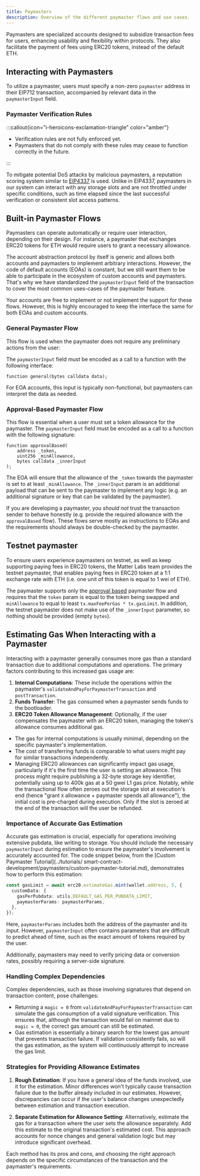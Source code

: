 ```yaml
---
title: Paymasters
description: Overview of the different paymaster flows and use cases.
---
```


Paymasters are specialized accounts designed to subsidize transaction fees for
users, enhancing usability and flexibility within protocols. They also facilitate
the payment of fees using ERC20 tokens, instead of the default ETH.

## Interacting with Paymasters

To utilize a paymaster, users must specify a non-zero `paymaster` address in their
EIP712 transaction, accompanied by relevant data in the `paymasterInput` field.

### Paymaster Verification Rules

:::callout{icon="i-heroicons-exclamation-triangle" color="amber"}

- Verification rules are not fully enforced yet.
- Paymasters that do not comply with these rules may cease to function correctly in the future.

:::

To mitigate potential DoS attacks by malicious paymasters, a reputation scoring system similar to
[EIP4337](https://eips.ethereum.org/EIPS/eip-4337#reputation-scoring-and-throttlingbanning-for-paymasters) is used. Unlike
in EIP4337, paymasters in our system can interact with any storage slots and are
not throttled under specific conditions, such as time elapsed since the last successful verification or consistent slot access patterns.

## Built-in Paymaster Flows

Paymasters can operate automatically or require user interaction, depending on
their design. For instance, a paymaster that exchanges ERC20 tokens for ETH would
require users to grant a necessary allowance.

The account abstraction protocol by itself is generic and allows both accounts and
paymasters to implement arbitrary interactions. However, the code of default
accounts (EOAs) is constant, but we still want them to be able to participate in
the ecosystem of custom accounts and paymasters. That's why we have standardized
the `paymasterInput` field of the transaction to cover the most common uses-cases of the paymaster feature.

Your accounts are free to implement or not implement the support for these flows.
However, this is highly encouraged to keep the interface the same for both EOAs and custom accounts.

### General Paymaster Flow

This flow is used when the paymaster does not require any preliminary actions from the user:

The `paymasterInput` field must be encoded as a call to a function with the following interface:

```solidity
function general(bytes calldata data);
```

For EOA accounts, this input is typically non-functional, but paymasters can interpret the data as needed.

### Approval-Based Paymaster Flow

This flow is essential when a user must set a token allowance for the paymaster.
The `paymasterInput` field must be encoded as a call to a function with the following signature:

```solidity
function approvalBased(
    address _token,
    uint256 _minAllowance,
    bytes calldata _innerInput
);
```

The EOA will ensure that the allowance of the `_token` towards the paymaster is set
to at least `_minAllowance`. The `_innerInput` param is an additional payload that
can be sent to the paymaster to implement any logic (e.g. an additional signature or key that can be validated by the paymaster).

If you are developing a paymaster, you _should not_ trust the transaction sender to
behave honestly (e.g. provide the required allowance with the `approvalBased`
flow). These flows serve mostly as instructions to EOAs and the requirements should always be double-checked by the paymaster.

## Testnet paymaster

To ensure users experience paymasters on testnet, as well as keep supporting paying
fees in ERC20 tokens, the Matter Labs team provides the testnet paymaster, that
enables paying fees in ERC20 token at a 1:1 exchange rate with ETH (i.e. one unit of this token is equal to 1 wei of ETH).

The paymaster supports only the [approval based](./50.paymasters.md#approval-based-paymaster-flow)
paymaster flow and requires that the `token` param is equal to the token being
swapped and `minAllowance` to equal to least `tx.maxFeePerGas * tx.gasLimit`. In
addition, the testnet paymaster does not make use of the `_innerInput` parameter, so nothing should be provided (empty `bytes`).

## Estimating Gas When Interacting with a Paymaster

Interacting with a paymaster generally consumes more gas than a standard
transaction due to additional computations and operations. The primary factors
contributing to this increased gas usage are:

1. **Internal Computations**: These include the operations within the paymaster's `validateAndPayForPaymasterTransaction` and `postTransaction`.
2. **Funds Transfer**: The gas consumed when a paymaster sends funds to the bootloader.
3. **ERC20 Token Allowance Management**: Optionally, if the user compensates the
paymaster with an ERC20 token, managing the token's allowance consumes additional gas.

- The gas for internal computations is usually minimal, depending on the specific paymaster's implementation.
- The cost of transferring funds is comparable to what users might pay for similar transactions independently.
- Managing ERC20 allowances can significantly impact gas usage, particularly if
it's the first time the user is setting an allowance. This process might require
publishing a 32-byte storage key identifier, potentially using up to 400k gas at a
50 gwei L1 gas price. Notably, while the transactional flow often zeroes out the
storage slot at execution's end (hence "grant `X` allowance + paymaster spends all
allowance"), the initial cost is pre-charged during execution. Only if the slot is zeroed at the end of the transaction will the user be refunded.

### Importance of Accurate Gas Estimation

Accurate gas estimation is crucial, especially for operations involving extensive
pubdata, like writing to storage. You should include the necessary `paymasterInput`
during estimation to ensure the paymaster's involvement is accurately accounted
for. The code snippet below, from the [Custom Paymaster Tutorial](../tutorials/
smart-contract-development/paymasters/custom-paymaster-tutorial.md), demonstrates how to perform this estimation:

```ts
const gasLimit = await erc20.estimateGas.mint(wallet.address, 5, {
  customData: {
    gasPerPubdata: utils.DEFAULT_GAS_PER_PUBDATA_LIMIT,
    paymasterParams: paymasterParams,
  },
});
```

Here, `paymasterParams` includes both the address of the paymaster and its input.
However, `paymasterInput` often contains parameters that are difficult to predict
ahead of time, such as the exact amount of tokens required by the user.

Additionally, paymasters may need to verify pricing data or conversion rates, possibly requiring a server-side signature.

### Handling Complex Dependencies

Complex dependencies, such as those involving signatures that depend on transaction content, pose challenges:

- Returning a `magic = 0` from `validateAndPayForPaymasterTransaction` can simulate
the gas consumption of a valid signature verification. This ensures that, although
the transaction would fail on mainnet due to `magic = 0`, the correct gas amount can still be estimated.
- Gas estimation is essentially a binary search for the lowest gas amount that
prevents transaction failure. If validation consistently fails, so will the gas
estimation, as the system will continuously attempt to increase the gas limit.

### Strategies for Providing Allowance Estimates

1. **Rough Estimation**: If you have a general idea of the funds involved, use it
for the estimation. Minor differences won't typically cause transaction failure due
to the buffer already included in our estimates. However, discrepancies can occur
if the user's balance changes unexpectedly between estimation and transaction execution.
  
2. **Separate Estimation for Allowance Setting**: Alternatively, estimate the gas
for a transaction where the user sets the allowance separately. Add this estimate
to the original transaction's estimated cost. This approach accounts for nonce
changes and general validation logic but may introduce significant overhead.

Each method has its pros and cons, and choosing the right approach depends on the specific circumstances of the transaction and the paymaster's requirements.
